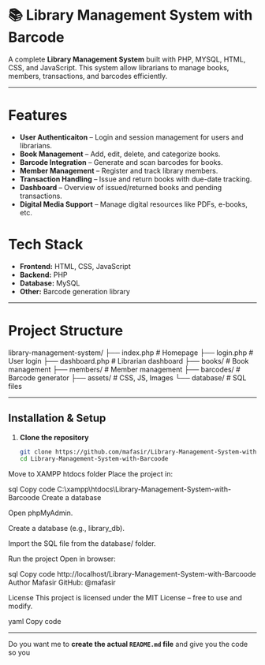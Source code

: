 # 📚 Library Management System with Barcode

A complete **Library Management System** built with PHP, MYSQL, HTML, CSS, and JavaScript.
This system allow librarians to manage books, members, transactions, and barcodes efficiently.


---

# Features
- **User Authenticaiton** – Login and session management for users and librarians.
- **Book Management** – Add, edit, delete, and categorize books.
- **Barcode Integration** – Generate and scan barcodes for books.
- **Member Management** – Register and track library members.
- **Transaction Handling** – Issue and return books with due-date tracking.
- **Dashboard** – Overview of issued/returned books and pending transactions.
- **Digital Media Support** – Manage digital resources like PDFs, e-books, etc.

# Tech Stack
- **Frontend:** HTML, CSS, JavaScript
- **Backend:** PHP
- **Database:** MySQL
- **Other:** Barcode generation library

---

# Project Structure
library-management-system/
├── index.php # Homepage
├── login.php # User login
├── dashboard.php # Librarian dashboard
├── books/ # Book management
├── members/ # Member management
├── barcodes/ # Barcode generator
├── assets/ # CSS, JS, Images
└── database/ # SQL files


---

## Installation & Setup

1. **Clone the repository**
   ```bash
   git clone https://github.com/mafasir/Library-Management-System-with-Barcoode.git
   cd Library-Management-System-with-Barcoode
Move to XAMPP htdocs folder
Place the project in:

sql
Copy code
C:\xampp\htdocs\Library-Management-System-with-Barcoode
Create a database

Open phpMyAdmin.

Create a database (e.g., library_db).

Import the SQL file from the database/ folder.

Run the project
Open in browser:

sql
Copy code
http://localhost/Library-Management-System-with-Barcoode
Author
Mafasir
GitHub: @mafasir

License
This project is licensed under the MIT License – free to use and modify.

yaml
Copy code

---

Do you want me to **create the actual `README.md` file** and give you the code so you
